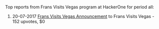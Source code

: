 Top reports from Frans Visits Vegas program at HackerOne for period all:

1. 20-07-2017 [Frans Visits Vegas Announcement](https://hackerone.com/reports/251747) to Frans Visits Vegas - 152 upvotes, $0
